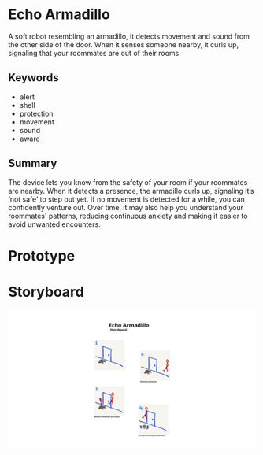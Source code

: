 # Echo Armadillo
A soft robot resembling an armadillo, it detects movement and sound from the other side of the door. When it senses someone nearby, it curls up, signaling that your roommates are out of their rooms.

## Keywords
- alert
- shell
- protection
- movement
- sound
- aware

## Summary
The device lets you know from the safety of your room if your roommates are nearby. When it detects a presence, the armadillo curls up, signaling it’s ‘not safe’ to step out yet. If no movement is detected for a while, you can confidently venture out. Over time, it may also help you understand your roommates' patterns, reducing continuous anxiety and making it easier to avoid unwanted encounters.
# Prototype

# Storyboard
![Screenshot](echo_armadillo_storyboard.png)